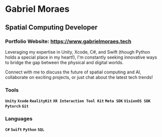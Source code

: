 # Gabriel Moraes
## Spatial Computing Developer

### Portfolio Website: https://www.gabrielmoraes.tech


Leveraging my expertise in Unity, Xcode, C#, and Swift (though Python holds a special place in my heart!), I'm constantly seeking innovative ways to bridge the gap between the physical and digital worlds.

Connect with me to discuss the future of spatial computing and AI, collaborate on exciting projects, or just chat about the latest tech trends!

### Tools
**`Unity`** **`Xcode`** **`RealityKit`** **`XR Interaction Tool Kit`** **`Meta SDK`**  **`VisionOS SDK`** **`Pytorch`** **`Git`**

### Languages
**`C#`**  **`Swift`** **`Python`** **`SQL`**
